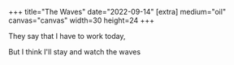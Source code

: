 +++
title="The Waves"
date="2022-09-14"
[extra]
medium="oil"
canvas="canvas"
width=30
height=24
+++

They say that I have to work today,

But I think I'll stay and watch the waves
